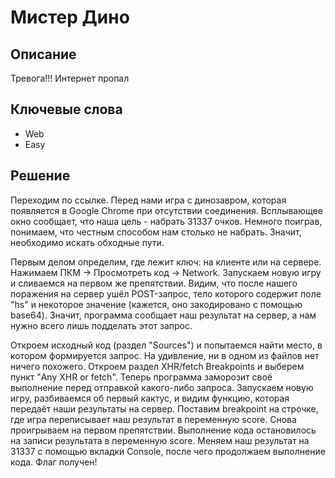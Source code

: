 # Мистер Дино## ОписаниеТревога!!! Интернет пропал## Ключевые слова- Web- Easy## РешениеПереходим по ссылке. Перед нами игра с динозавром, которая появляется в Google Chrome при отсутствии соединения. Всплывающее окно сообщает, что наша цель - набрать 31337 очков. Немного поиграв, понимаем, что честным способом нам столько не набрать. Значит, необходимо искать обходные пути.Первым делом определим, где лежит ключ: на клиенте или на сервере. Нажимаем ПКМ -> Просмотреть код -> Network. Запускаем новую игру и сливаемся на первом же препятствии. Видим, что после нашего поражения на сервер ушёл POST-запрос, тело которого содержит поле "hs" и некоторое значение (кажется, оно закодировано с помощью base64). Значит, программа сообщает наш результат на сервер, а нам нужно всего лишь подделать этот запрос.Откроем исходный код (раздел "Sources") и попытаемся найти место, в котором формируется запрос. На удивление, ни в одном из файлов нет ничего похожего. Откроем раздел XHR/fetch Breakpoints и выберем пункт "Any XHR or fetch". Теперь программа заморозит своё выполнение перед отправкой какого-либо запроса. Запускаем новую игру, разбиваемся об первый кактус, и видим функцию, которая передаёт наши результаты на сервер. Поставим breakpoint на строчке, где игра переписывает наш результат в переменную score. Снова проигрываем на первом препятствии. Выполнение кода остановилось на записи результата в переменную score. Меняем наш результат на 31337 с помощью вкладки Console, после чего продолжаем выполнение кода. Флаг получен!